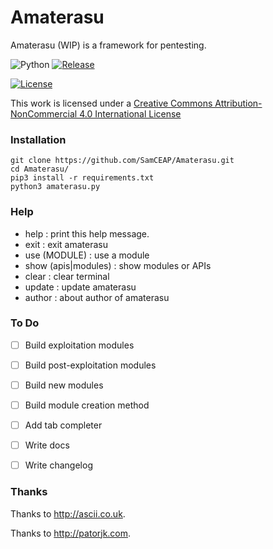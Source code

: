 # Amaterasu
Amaterasu (WIP) is a framework for pentesting.

![Python](https://img.shields.io/badge/python-3.4%2B-brightgreen.svg) [![Release](https://img.shields.io/badge/release-v1.5-blue.svg)](https://github.com/SamCEAP/Amaterasu/releases)

[![License](https://i.creativecommons.org/l/by-nc/4.0/88x31.png)](http://creativecommons.org/licenses/by-nc/4.0/)

This work is licensed under a <a rel="license" href="http://creativecommons.org/licenses/by-nc/4.0/">Creative Commons Attribution-NonCommercial 4.0 International License</a>

### Installation
```
git clone https://github.com/SamCEAP/Amaterasu.git
cd Amaterasu/
pip3 install -r requirements.txt
python3 amaterasu.py
```

### Help
- help                : print this help message.
- exit                : exit amaterasu
- use (MODULE)        : use a module
- show (apis|modules) : show modules or APIs
- clear               : clear terminal
- update              : update amaterasu
- author              : about author of amaterasu

### To Do

- [ ] Build exploitation modules

- [ ] Build post-exploitation modules

- [ ] Build new modules

- [ ] Build module creation method

- [ ] Add tab completer

- [ ] Write docs

- [ ] Write changelog

### Thanks
Thanks to http://ascii.co.uk.

Thanks to http://patorjk.com.
